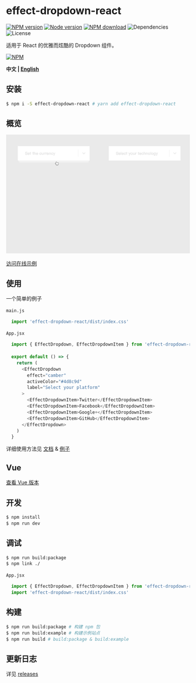 # effect-dropdown-react

[![NPM version][badge-npm-version]][url-npm]
[![Node version][badge-node-version]][url-npm]
[![NPM download][badge-npm-download]][url-npm]
![Dependencies][badge-dependencies]
![License][badge-license]

适用于 React 的优雅而炫酷的 Dropdown 组件。

[![NPM][image-npm]][url-npm]

**中文 | [English](./README_en.md)**

## 安装

```bash
$ npm i -S effect-dropdown-react # yarn add effect-dropdown-react
```

## 概览

![概览](./docs/images/gallery.gif)

[访问在线示例](https://xbt1.github.io/effect-dropdown-react/)

## 使用

一个简单的例子

`main.js`

```javascript
  import 'effect-dropdown-react/dist/index.css'
```

`App.jsx`

```javascript
  import { EffectDropdown, EffectDropdownItem } from 'effect-dropdown-react'

  export default () => {
    return (
      <EffectDropdown
        effect="camber"
        activeColor="#4d8c9d"
        label="Select your platform"
      >
        <EffectDropdownItem>Twitter</EffectDropdownItem>
        <EffectDropdownItem>Facebook</EffectDropdownItem>
        <EffectDropdownItem>Google+</EffectDropdownItem>
        <EffectDropdownItem>GitHub</EffectDropdownItem>
      </EffectDropdown>
    )
  }
```

详细使用方法见 [文档](./docs/usage.md) & [例子](./examples)

## Vue

[查看 Vue 版本](https://github.com/XBT1/effect-dropdown-vue)

## 开发

```bash
$ npm install
$ npm run dev
```

## 调试

```bash
$ npm run build:package
$ npm link ./
```

`App.jsx`

```javascript
  import { EffectDropdown, EffectDropdownItem } from 'effect-dropdown-react'
  import 'effect-dropdown-react/dist/index.css'
```

## 构建

```bash
$ npm run build:package # 构建 npm 包
$ npm run build:example # 构建示例站点
$ npm run build # build:package & build:example
```

## 更新日志

详见 [releases][url-releases]


[badge-npm-version]: https://img.shields.io/npm/v/effect-dropdown-react.svg
[badge-node-version]: https://img.shields.io/node/v/effect-dropdown-react.svg
[badge-npm-download]: https://img.shields.io/npm/dt/effect-dropdown-react.svg
[badge-license]: https://img.shields.io/github/license/XBT1/effect-dropdown-react.svg
[badge-dependencies]: https://img.shields.io/david/dev/XBT1/effect-dropdown-react.svg

[url-npm]: https://npmjs.org/package/effect-dropdown-react
[url-dependencies]: https://david-dm.org/vkbansal/effect-dropdown-react
[url-releases]: https://github.com/XBT1/effect-dropdown-react/releases

[image-npm]: https://nodei.co/npm/effect-dropdown-react.png
